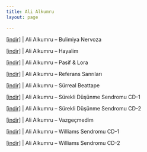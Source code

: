 ```yaml
---
title: Ali Alkumru
layout: page

---
```

<a href="https://cloud.mail.ru/public/0a9173d08a97/Ali%20Alkumru%20-%20Bulimiya%20Nervoza" target="_blank">[indir]</a> | Ali Alkumru &#8211; Bulimiya Nervoza

<a href="https://cloud.mail.ru/public/848d4b014351/Ali%20Alkumru%20-%20Hayalim" target="_blank">[indir]</a> | Ali Alkumru &#8211; Hayalim

<a href="https://cloud.mail.ru/public/f68a4f7da60c/Ali%20Alkumru%20-%20Pasif%20%26%20Lora" target="_blank">[indir]</a> | Ali Alkumru &#8211; Pasif & Lora

<a href="https://cloud.mail.ru/public/f54da448360e/Ali%20Alkumru%20-%20Referans%20Sanr%C4%B1lar%C4%B1" target="_blank">[indir]</a> | Ali Alkumru &#8211; Referans Sanrıları

<a href="https://cloud.mail.ru/public/a777fe97228f/Ali%20Alkumru%20-%20Surreal%20Beattape" target="_blank">[indir]</a> | Ali Alkumru &#8211; Sürreal Beattape

<a href="https://cloud.mail.ru/public/e748490442be/Ali%20Alkumru%20-%20S%C3%BCrekli%20D%C3%BC%C5%9F%C3%BCnme%20Sendromu%20CD%201" target="_blank">[indir]</a> | Ali Alkumru &#8211; Sürekli Düşünme Sendromu CD-1

<a href="https://cloud.mail.ru/public/8618b2d8746c/Ali%20Alkumru%20-%20S%C3%BCrekli%20D%C3%BC%C5%9F%C3%BCnme%20Sendromu%20CD%202" target="_blank">[indir]</a> | Ali Alkumru &#8211; Sürekli Düşünme Sendromu CD-2

<a href="https://cloud.mail.ru/public/ace05f4607e1/Ali%20Alkumru%20-%20Vazge%C3%A7medim" target="_blank">[indir]</a> | Ali Alkumru &#8211; Vazgeçmedim

<a href="https://cloud.mail.ru/public/cb091858dee2/Ali%20Alkumru%20-%20Williams%20Sendromu%20CD.1" target="_blank">[indir]</a> | Ali Alkumru &#8211; Williams Sendromu CD-1

<a href="https://cloud.mail.ru/public/fd7ce96b9017/Ali%20Alkumru%20-%20Williams%20Sendromu%20CD.2" target="_blank">[indir]</a> | Ali Alkumru &#8211; Williams Sendromu CD-2